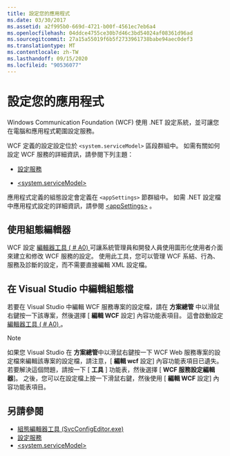 ```yaml
---
title: 設定您的應用程式
ms.date: 03/30/2017
ms.assetid: a2f995b0-669d-4721-b00f-4561ec7eb6a4
ms.openlocfilehash: 04ddce4755ce30b7d46c3bd54024af08361d96ad
ms.sourcegitcommit: 27a15a55019f6b5f2733961738babe94aec0def3
ms.translationtype: MT
ms.contentlocale: zh-TW
ms.lasthandoff: 09/15/2020
ms.locfileid: "90536077"
---
```

# <a name="configuring-your-application"></a>設定您的應用程式
Windows Communication Foundation (WCF) 使用 .NET 設定系統，並可讓您在電腦和應用程式範圍設定服務。  
  
 WCF 定義的設定設定位於 `<system.serviceModel>` 區段群組中。 如需有關如何設定 WCF 服務的詳細資訊，請參閱下列主題：  
  
- [設定服務](../configuring-services.md)  
  
- [\<system.serviceModel>](../../configure-apps/file-schema/wcf/system-servicemodel.md)  
  
 應用程式定義的組態設定會定義在 `<appSettings>` 節群組中。 如需 .NET 設定檔中應用程式設定的詳細資訊，請參閱 [\<appSettings>](/previous-versions/dotnet/netframework-4.0/ms228154(v=vs.100)) 。  
  
## <a name="using-the-configuration-editor"></a>使用組態編輯器  
 WCF 設定 [編輯器工具 ( # A0) ](../configuration-editor-tool-svcconfigeditor-exe.md) 可讓系統管理員和開發人員使用圖形化使用者介面來建立和修改 WCF 服務的設定。 使用此工具，您可以管理 WCF 系結、行為、服務及診斷的設定，而不需要直接編輯 XML 設定檔。  
  
## <a name="editing-configuration-files-in-visual-studio"></a>在 Visual Studio 中編輯組態檔  
 若要在 Visual Studio 中編輯 WCF 服務專案的設定檔，請在 **方案總管** 中以滑鼠右鍵按一下該專案，然後選擇 [ **編輯 WCF** 設定] 內容功能表項目。 這會啟動設定 [編輯器工具 ( # A0) ](../configuration-editor-tool-svcconfigeditor-exe.md)。  
  
> [!NOTE]
> 如果您 Visual Studio 在 **方案總管**中以滑鼠右鍵按一下 WCF Web 服務專案的設定檔來編輯該專案的設定檔，請注意，[ **編輯 wcf** 設定] 內容功能表項目已遺失。 若要解決這個問題，請按一下 [ **工具** ] 功能表，然後選擇 [ **WCF 服務設定編輯器**]。 之後，您可以在設定檔上按一下滑鼠右鍵，然後使用 [ **編輯 WCF** 設定] 內容功能表項目。  
  
## <a name="see-also"></a>另請參閱

- [組態編輯器工具 (SvcConfigEditor.exe)](../configuration-editor-tool-svcconfigeditor-exe.md)
- [設定服務](../configuring-services.md)
- [\<system.serviceModel>](../../configure-apps/file-schema/wcf/system-servicemodel.md)
